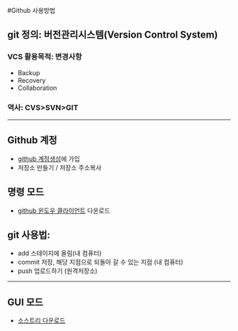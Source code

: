 #Github 사용방법
## git 정의: 버전관리시스템(Version Control System)
### VCS 활용목적: 변경사항 
* Backup
* Recovery
* Collaboration
### 역사: CVS>SVN>GIT
----------------
## Github 계정
* [github 계정생성](https://github.com/jcshim)에 가입
* 저장소 만들기 / 저장소 주소복사
## 명령 모드
* [github 윈도우 클라이언트](https://desktop.github.com/) 다운로드
## git 사용법:
* add 스테이지에 올림(내 컴퓨터)
* commit 저장, 해당 지점으로 되돌아 갈 수 있는 지점 (내 컴퓨터)
* push 업로드하기 (원격저장소)
----------------
## GUI 모드 
* [소스트리 다운로드](https://www.sourcetreeapp.com)
